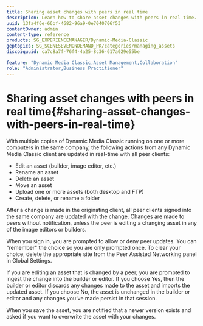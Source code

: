 ```yaml
---
title: Sharing asset changes with peers in real time
description: Learn how to share asset changes with peers in real time.
uuid: 13fa4f6e-66bf-4682-96a9-0e7040706f53
contentOwner: admin
content-type: reference
products: SG_EXPERIENCEMANAGER/Dynamic-Media-Classic
geptopics: SG_SCENESEVENONDEMAND_PK/categories/managing_assets
discoiquuid: ca7c8a7f-76f4-4a25-8c36-617a029e55be

feature: "Dynamic Media Classic,Asset Management,Collaboration"
role: "Administrator,Business Practitioner"
---
```


# Sharing asset changes with peers in real time{#sharing-asset-changes-with-peers-in-real-time}

With multiple copies of Dynamic Media Classic running on one or more computers in the same company, the following actions from any Dynamic Media Classic client are updated in real-time with all peer clients:

* Edit an asset (builder, image editor, etc.)
* Rename an asset
* Delete an asset
* Move an asset
* Upload one or more assets (both desktop and FTP)
* Create, delete, or rename a folder

After a change is made in the originating client, all peer clients signed into the same company are updated with the change. Changes are made to peers without notification, unless the peer is editing a changing asset in any of the image editors or builders.

When you sign in, you are prompted to allow or deny peer updates. You can "remember" the choice so you are only prompted once. To clear your choice, delete the appropriate site from the Peer Assisted Networking panel in Global Settings.

If you are editing an asset that is changed by a peer, you are prompted to ingest the change into the builder or editor. If you choose Yes, then the builder or editor discards any changes made to the asset and imports the updated asset. If you choose No, the asset is unchanged in the builder or editor and any changes you’ve made persist in that session.

When you save the asset, you are notified that a newer version exists and asked if you want to overwrite the asset with your changes.
